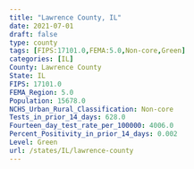 ```yaml
---
title: "Lawrence County, IL"
date: 2021-07-01
draft: false
type: county
tags: [FIPS:17101.0,FEMA:5.0,Non-core,Green]
categories: [IL]
County: Lawrence County
State: IL
FIPS: 17101.0
FEMA_Region: 5.0
Population: 15678.0
NCHS_Urban_Rural_Classification: Non-core
Tests_in_prior_14_days: 628.0
Fourteen_day_test_rate_per_100000: 4006.0
Percent_Positivity_in_prior_14_days: 0.002
Level: Green
url: /states/IL/lawrence-county
---
```



